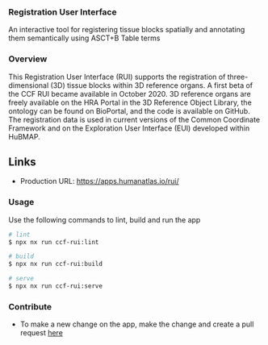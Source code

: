 ### Registration User Interface

An interactive tool for registering tissue blocks spatially and annotating them semantically using ASCT+B Table terms

### Overview

This Registration User Interface (RUI) supports the registration of three-dimensional (3D) tissue blocks within 3D reference organs. A first beta of the CCF RUI became available in October 2020. 3D reference organs are freely available on the HRA Portal in the 3D Reference Object Library, the ontology can be found on BioPortal, and the code is available on GitHub. The registration data is used in current versions of the Common Coordinate Framework and on the Exploration User Interface (EUI) developed within HuBMAP.

## Links

- Production URL: https://apps.humanatlas.io/rui/

### Usage

Use the following commands to lint, build and run the app

```sh
# lint
$ npx nx run ccf-rui:lint

# build
$ npx nx run ccf-rui:build

# serve
$ npx nx run ccf-rui:serve
```

### Contribute

- To make a new change on the app, make the change and create a pull request [here](https://github.com/hubmapconsortium/hra-ui/)
